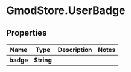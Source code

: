 # GmodStore.UserBadge

## Properties

Name | Type | Description | Notes
------------ | ------------- | ------------- | -------------
**badge** | **String** |  | 



